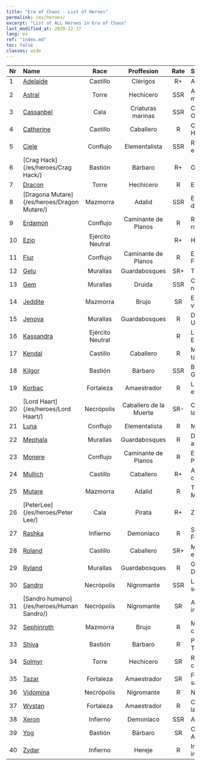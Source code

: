 ```yaml
---
title: "Era of Chaos - List of Heroes"
permalink: /es/heroes/
excerpt: "List of ALL Heroes in Era of Chaos"
last_modified_at: 2020-12-17
lang: es
ref: "index.md"
toc: false
classes: wide
---
```

  | Nr |    Name    |  Race   |  Proffesion   |  Rate  |    Specialty     |
  |:---|:-----------|:-------:|:-------------:|:------:|:-----------------|
  | 1 | [Adelaide](/es/heroes/Adelaide/) | Castillo | Clérigos | R+ |  Anillo Gélido  |
  | 2 | [Astral](/es/heroes/Astral/) | Torre | Hechicero | SSR |  Amplificación mágica  |
  | 3 | [Cassanbel](/es/heroes/Cassanbel/) | Cala | Criaturas marinas | SSR |  Canción del Océano  |
  | 4 | [Catherine](/es/heroes/Catherine/) | Castillo | Caballero | R |  Cruzado de Hierro  |
  | 5 | [Ciele](/es/heroes/Ciele/) | Conflujo | Elementalista | SSR |  Resonancia elemental  |
  | 6 | [Crag Hack](/es/heroes/Crag Hack/) | Bastión | Bárbaro | R+ |  Ofensa  |
  | 7 | [Dracon](/es/heroes/Dracon/) | Torre | Hechicero | R |  Encantador  |
  | 8 | [Dragona Mutare](/es/heroes/Dragon Mutare/) | Mazmorra | Adalid | SSR |  El Dragón despierta  |
  | 9 | [Erdamon](/es/heroes/Erdamon/) | Conflujo | Caminante de Planos | R |  Rey de las rocas  |
  | 10 | [Ezio](/es/heroes/Ezio/) | Ejército Neutral |  | R+ |  Hermandad  |
  | 11 | [Fiur](/es/heroes/Fiur/) | Conflujo | Caminante de Planos | R |  Elemental de Fuego  |
  | 12 | [Gelu](/es/heroes/Gelu/) | Murallas | Guardabosques | SR+ |  Tirador  |
  | 13 | [Gem](/es/heroes/Gem/) | Murallas | Druida | SSR |  Curación natural  |
  | 14 | [Jeddite](/es/heroes/Jeddite/) | Mazmorra | Brujo | SR |  El ciclo de la vida  |
  | 15 | [Jenova](/es/heroes/Jenova/) | Murallas | Guardabosques | R |  Dama Unicornio  |
  | 16 | [Kassandra](/es/heroes/Kassandra/) | Ejército Neutral |  | R |  Legión Espartana  |
  | 17 | [Kendal](/es/heroes/Kendal/) | Castillo | Caballero | R |  Maestro táctico  |
  | 18 | [Kilgor](/es/heroes/Kilgor/) | Bastión | Bárbaro | SSR |  Behemoth de Guerra  |
  | 19 | [Korbac](/es/heroes/Korbac/) | Fortaleza | Amaestrador | R |  Libélulas en el aire  |
  | 20 | [Lord Haart](/es/heroes/Lord Haart/) | Necrópolis | Caballero de la Muerte | SR- |  Caballero de la Muerte  |
  | 21 | [Luna](/es/heroes/Luna/) | Conflujo | Elementalista | R |  Muro infernal  |
  | 22 | [Mephala](/es/heroes/Mephala/) | Murallas | Guardabosques | R |  Defensa absoluta  |
  | 23 | [Monere](/es/heroes/Monere/) | Conflujo | Caminante de Planos | R |  Elemental Psíquico  |
  | 24 | [Mullich](/es/heroes/Mullich/) | Castillo | Caballero | R+ |  Asalto de carga  |
  | 25 | [Mutare](/es/heroes/Mutare/) | Mazmorra | Adalid | R |  Torrente de Mazmorra  |
  | 26 | [PeterLee](/es/heroes/Peter Lee/) | Cala | Pirata | R+ |  Zarpar  |
  | 27 | [Rashka](/es/heroes/Rashka/) | Infierno | Demoníaco | R |  Señor del Fuego  |
  | 28 | [Roland](/es/heroes/Roland/) | Castillo | Caballero | SR+ |  Moral elevada  |
  | 29 | [Ryland](/es/heroes/Ryland/) | Murallas | Guardabosques | R |  Guardia Dendroide  |
  | 30 | [Sandro](/es/heroes/Sandro/) | Necrópolis | Nigromante | SSR |  La oscuridad se cierne  |
  | 31 | [Sandro humano](/es/heroes/Human Sandro/) | Necrópolis | Nigromante | SR |  Alma inmortal  |
  | 32 | [Sephinroth](/es/heroes/Sephinroth/) | Mazmorra | Brujo | R |  Mirada cristalina  |
  | 33 | [Shiva](/es/heroes/Shiva/) | Bastión | Bárbaro | R |  Portador de Tormentas  |
  | 34 | [Solmyr](/es/heroes/Solmyr/) | Torre | Hechicero | SR |  Rayo en cadena  |
  | 35 | [Tazar](/es/heroes/Tazar/) | Fortaleza | Amaestrador | SR |  Furia de sangre  |
  | 36 | [Vidomina](/es/heroes/Vidomina/) | Necrópolis | Nigromante | R |  Nigromante  |
  | 37 | [Wystan](/es/heroes/Wystan/) | Fortaleza | Amaestrador | R |  Cazador de la Ciénaga  |
  | 38 | [Xeron](/es/heroes/Xeron/) | Infierno | Demoníaco | SSR |  Archidiablo  |
  | 39 | [Yog](/es/heroes/Yog/) | Bastión | Bárbaro | SR |  Cíclope Arrasador  |
  | 40 | [Zydar](/es/heroes/Zydar/) | Infierno | Hereje | R |  Invocación infernal  |
